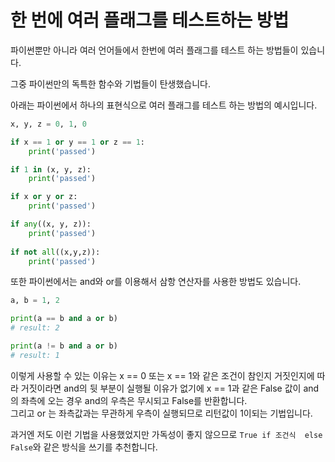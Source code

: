 # 한 번에 여러 플래그를 테스트하는 방법

파이썬뿐만 아니라 여러 언어들에서 한번에 여러 플래그를 테스트 하는 방법들이 있습니다.

그중 파이썬만의 독특한 함수와 기법들이 탄생했습니다.

아래는 파이썬에서 하나의 표현식으로 여러 플래그를 테스트 하는 방법의 예시입니다.

```python
x, y, z = 0, 1, 0

if x == 1 or y == 1 or z == 1:
    print('passed')

if 1 in (x, y, z):
    print('passed')

if x or y or z:
    print('passed')

if any((x, y, z)):
    print('passed')
    
if not all((x,y,z)):
    print('passed')
```

또한 파이썬에서는 and와 or를 이용해서 삼항 연산자를 사용한 방법도 있습니다.

```python
a, b = 1, 2

print(a == b and a or b)
# result: 2

print(a != b and a or b)
# result: 1
```

이렇게 사용할 수 있는 이유는 x == 0 또는 x == 1와 같은 조건이 참인지 거짓인지에 따라 거짓이라면 and의 뒷 부분이 실행될 이유가 없기에 x == 1과 같은 False 값이 and의 좌측에 오는 경우 and의 우측은 무시되고 False를 반환합니다.  
그리고 or 는 좌측값과는 무관하게 우측이 실행되므로 리턴값이 1이되는 기법입니다.

과거엔 저도 이런 기법을 사용했었지만 가독성이 좋지 않으므로 `True if 조건식  else False`와 같은 방식을 쓰기를 추천합니다.


